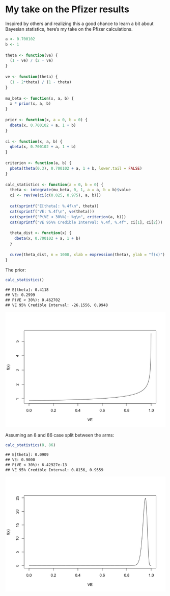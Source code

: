 My take on the Pfizer results
================

Inspired by others and realizing this a good chance to learn a bit about
Bayesian statistics, here’s my take on the Pfizer calculations.

``` r
a <- 0.700102
b <- 1

theta <- function(ve) {
  (1 - ve) / (2 - ve)
}

ve <- function(theta) {
  (1 - 2*theta) / (1 - theta)
}

mu_beta <- function(x, a, b) {
  x * prior(x, a, b)
}

prior <- function(x, a = 0, b = 0) {
  dbeta(x, 0.700102 + a, 1 + b)
}

ci <- function(x, a, b) {
  qbeta(x, 0.700102 + a, 1 + b)
}

criterion <- function(a, b) {
  pbeta(theta(0.3), 0.700102 + a, 1 + b, lower.tail = FALSE)
}

calc_statistics <- function(a = 0, b = 0) {
  theta <- integrate(mu_beta, 0, 1, a = a, b = b)$value
  ci <- rev(ve(ci(c(0.025, 0.975), a, b)))

  cat(sprintf("E[theta]: %.4f\n", theta))
  cat(sprintf("VE: %.4f\n", ve(theta)))
  cat(sprintf("P(VE < 30%%): %g\n", criterion(a, b)))
  cat(sprintf("VE 95%% Credible Interval: %.4f, %.4f", ci[1], ci[2]))

  theta_dist <- function(x) {
    dbeta(x, 0.700102 + a, 1 + b)
  }
  
  curve(theta_dist, n = 1000, xlab = expression(theta), ylab = "f(x)")
}
```

The prior:

``` r
calc_statistics()
```

    ## E[theta]: 0.4118
    ## VE: 0.2999
    ## P(VE < 30%): 0.462702
    ## VE 95% Credible Interval: -26.1556, 0.9948

![](README_files/figure-gfm/unnamed-chunk-2-1.png)<!-- -->

Assuming an 8 and 86 case split between the arms:

``` r
calc_statistics(8, 86)
```

    ## E[theta]: 0.0909
    ## VE: 0.9000
    ## P(VE < 30%): 6.42927e-13
    ## VE 95% Credible Interval: 0.8156, 0.9559

![](README_files/figure-gfm/unnamed-chunk-3-1.png)<!-- -->
